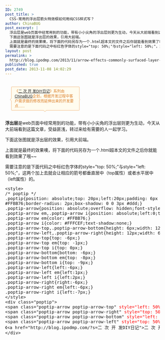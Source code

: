```yaml
---
ID: 2749
post_title: >
  CSS-常用的浮出层箭头特效框如何用纯CSS样式写？
author: ChinaBUG
post_excerpt: |
  浮出层是web页面中经常用到的功能，带有小小尖角的浮出层则更为生动，今天从大前端看到这篇文章，受益匪浅，转过来给有需要的人一起学习。
  下面这张图就是浮出层的效果，引用大前端。
  上面就是最终的效果噢，将下面的代码另存为一个.html超本文的文件之后你就能看到效果了哦~~
  需要注意的是下面代码之中标红色字体的style="top: 50%;"与style="left: 50%;"，这两个加上去就会让相应的箭号都垂直居中（top属性）或者水平居中（left属性）的。
layout: post
permalink: >
  http://blog.ipodmp.com/2013/11/arrow-effects-commonly-surfaced-layer-with-pure-css-style-box-how-to-write.html
published: true
post_date: 2013-11-08 14:02:29
---
```

<style><!--
/* poptip */ .poptip{position: absolute;top: 20px;left:20px;padding: 6px 10px 5px;*padding: 7px 10px 4px;line-height: 16px;color: #DB7C22;font-size: 12px;background-color: #FFFCEF;border: solid 1px #FFBB76;border-radius: 2px;box-shadow: 0 0 3px #ddd;} .poptip-arrow{position: absolute;overflow: hidden;font-style: normal;font-family: simsun;font-size: 12px;text-shadow:0 0 2px #ccc;} .poptip-arrow em,.poptip-arrow i{position: absolute;left:0;top:0;font-style: normal;} .poptip-arrow em{color: #FFBB76;} .poptip-arrow i{color: #FFFCEF;text-shadow:none;} .poptip-arrow-top,.poptip-arrow-bottom{height: 6px;width: 12px;left:12px;margin-left:-6px;} .poptip-arrow-left,.poptip-arrow-right{height: 12px;width: 6px;top: 12px;margin-top:-6px;} .poptip-arrow-top{top: -6px;} .poptip-arrow-top em{top: -1px;} .poptip-arrow-top i{top: 0px;} .poptip-arrow-bottom{bottom: -6px;} .poptip-arrow-bottom em{top: -8px;} .poptip-arrow-bottom i{top: -9px;} .poptip-arrow-left{left:-6px;} .poptip-arrow-left em{left:1px;} .poptip-arrow-left i{left:2px;} .poptip-arrow-right{right:-6px;} .poptip-arrow-right em{left:-6px;} .poptip-arrow-right i{left:-7px;}
--></style>
<div class="poptip" style="margin-bottom: 50px; position: relative; width: 200px;"><span class="poptip-arrow poptip-arrow-top" style="left: 50%;"><em>◆</em><i>◆</i></span><span class="poptip-arrow poptip-arrow-right" style="top: 50%;"><em>◆</em><i>◆</i></span><span class="poptip-arrow poptip-arrow-bottom" style="left: 50%;"><em>◆</em><i>◆</i></span><span class="poptip-arrow poptip-arrow-left" style="top: 50%;"><em>◆</em><i>◆</i></span>《<a href="http://blog.ipodmp.com/?s=二 次 开 发DIY日记">二 次 开 发DIY日记</a>》系列由<a href="http://blog.ipodmp.com/about-chinabug/">ChinaBUG</a>企划，根据开发过程中客户需求做的修改而延伸出来的开发要点......</div>
<div>

<strong>浮出层</strong>是web页面中经常用到的功能，带有小小尖角的浮出层则更为生动，今天从大前端看到这篇文章，受益匪浅，转过来给有需要的人一起学习。

下面这张图就是浮出层的效果，引用大前端。

上面就是最终的效果噢，将下面的代码另存为一个.html超本文的文件之后你就能看到效果了哦~~

需要注意的是下面代码之中标红色字体的style="top: 50%;"与style="left: 50%;"，这两个加上去就会让相应的箭号都垂直居中（top属性）或者水平居中（left属性）的。
<pre>&lt;style&gt;
/* poptip */
.poptip{position: absolute;top: 20px;left:20px;padding: 6px 10px 5px;*padding: 7px 10px 4px;line-height: 16px;color: #DB7C22;font-size: 12px;background-color: #FFFCEF;border: solid 1px
#FFBB76;border-radius: 2px;box-shadow: 0 0 3px #ddd;}
.poptip-arrow{position: absolute;overflow: hidden;font-style: normal;font-family: simsun;font-size: 12px;text-shadow:0 0 2px #ccc;}
.poptip-arrow em,.poptip-arrow i{position: absolute;left:0;top:0;font-style: normal;}
.poptip-arrow em{color: #FFBB76;}
.poptip-arrow i{color: #FFFCEF;text-shadow:none;}
.poptip-arrow-top,.poptip-arrow-bottom{height: 6px;width: 12px;left:12px;margin-left:-6px;}
.poptip-arrow-left,.poptip-arrow-right{height: 12px;width: 6px;top: 12px;margin-top:-6px;}
.poptip-arrow-top{top: -6px;}
.poptip-arrow-top em{top: -1px;}
.poptip-arrow-top i{top: 0px;}
.poptip-arrow-bottom{bottom: -6px;}
.poptip-arrow-bottom em{top: -8px;}
.poptip-arrow-bottom i{top: -9px;}
.poptip-arrow-left{left:-6px;}
.poptip-arrow-left em{left:1px;}
.poptip-arrow-left i{left:2px;}
.poptip-arrow-right{right:-6px;}
.poptip-arrow-right em{left:-6px;}
.poptip-arrow-right i{left:-7px;}
&lt;/style&gt;
&lt;div class="poptip"&gt;
&lt;span class="poptip-arrow poptip-arrow-top" <span style="color: #ff0000;">style="left: 50%;"</span>&gt;&lt;em&gt;◆&lt;/em&gt;&lt;i&gt;◆&lt;/i&gt;&lt;/span&gt;
&lt;span class="poptip-arrow poptip-arrow-right" <span style="color: #ff0000;">style="top: 50%;"</span>&gt;&lt;em&gt;◆&lt;/em&gt;&lt;i&gt;◆&lt;/i&gt;&lt;/span&gt;
&lt;span class="poptip-arrow poptip-arrow-bottom" <span style="color: #ff0000;">style="left: 50%;"</span>&gt;&lt;em&gt;◆&lt;/em&gt;&lt;i&gt;◆&lt;/i&gt;&lt;/span&gt;
&lt;span class="poptip-arrow poptip-arrow-left" <span style="color: #ff0000;">style="top: 50%;"</span>&gt;&lt;em&gt;◆&lt;/em&gt;&lt;i&gt;◆&lt;/i&gt;&lt;/span&gt;
《&lt;a href="http://blog.ipodmp.com/?s=二 次 开 发DIY日记"&gt;二 次 开 发DIY日记&lt;/a&gt;》系列由&lt;a href="http://blog.ipodmp.com/about-chinabug/"&gt;ChinaBUG&lt;/a&gt;企划，根据开发过程中客户需求做的修改而延伸出来的开发要点......
&lt;/div&gt;</pre>
</div>